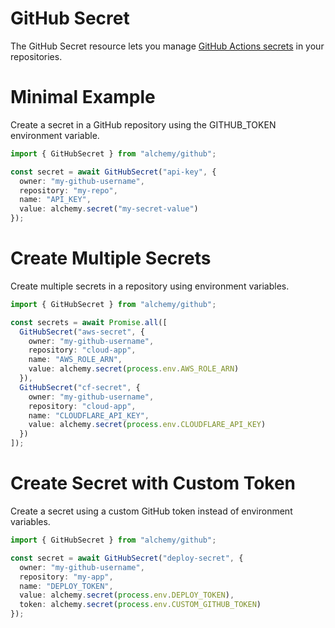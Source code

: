 # GitHub Secret

The GitHub Secret resource lets you manage [GitHub Actions secrets](https://docs.github.com/en/actions/security-guides/encrypted-secrets) in your repositories.

# Minimal Example

Create a secret in a GitHub repository using the GITHUB_TOKEN environment variable.

```ts
import { GitHubSecret } from "alchemy/github";

const secret = await GitHubSecret("api-key", {
  owner: "my-github-username",
  repository: "my-repo", 
  name: "API_KEY",
  value: alchemy.secret("my-secret-value")
});
```

# Create Multiple Secrets

Create multiple secrets in a repository using environment variables.

```ts
import { GitHubSecret } from "alchemy/github";

const secrets = await Promise.all([
  GitHubSecret("aws-secret", {
    owner: "my-github-username",
    repository: "cloud-app",
    name: "AWS_ROLE_ARN", 
    value: alchemy.secret(process.env.AWS_ROLE_ARN)
  }),
  GitHubSecret("cf-secret", {
    owner: "my-github-username", 
    repository: "cloud-app",
    name: "CLOUDFLARE_API_KEY",
    value: alchemy.secret(process.env.CLOUDFLARE_API_KEY)
  })
]);
```

# Create Secret with Custom Token

Create a secret using a custom GitHub token instead of environment variables.

```ts
import { GitHubSecret } from "alchemy/github";

const secret = await GitHubSecret("deploy-secret", {
  owner: "my-github-username",
  repository: "my-app",
  name: "DEPLOY_TOKEN",
  value: alchemy.secret(process.env.DEPLOY_TOKEN),
  token: alchemy.secret(process.env.CUSTOM_GITHUB_TOKEN)
});
```